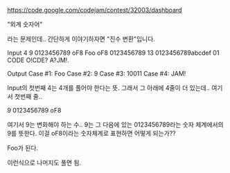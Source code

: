 https://code.google.com/codejam/contest/32003/dashboard

"외계 숫자어"

라는 문제인데.. 간단하게 이야기하자면 "진수 변환"입니다.

Input
4
9 0123456789 oF8
Foo oF8 0123456789
13 0123456789abcdef 01
CODE O!CDE? A?JM!.

Output
Case #1: Foo
Case #2: 9
Case #3: 10011
Case #4: JAM!

Input의 첫번째 4는 4개를 풀어야 한다는 뜻. 그래서 그 아래에 4줄이 더 있는데..
여기서 첫번째 줄..

9 0123456789 oF8

여기서 9는 변화해야 하는 수.. 9는 그 다음에 있는 0123456789라는 숫자 체계에서의 9를 뜻한다. 이걸 oF8이라는 숫자체계로 표현하면 어떻게 되는가??

Foo가 된다.

이런식으로 나머지도 풀면 됨.